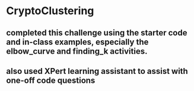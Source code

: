 # CryptoClustering

## completed this challenge using the starter code and in-class examples, especially the elbow_curve and finding_k activities.
## also used XPert learning assistant to assist with one-off code questions
